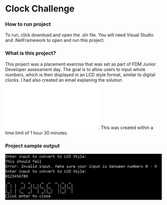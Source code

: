# Clock Challenge

### How to run project
To run, click download and open the .sln file. You will need Visual Studio and .NetFramework to open and run this project.

### What is this project?
This project was a placement exercise that was set as part of FDM Junior Developer assessment day. The goal is to allow users to input whole numbers, which is then displayed in an LCD style format, similar to digital clocks. I had also created an email explaning the solution ![here](Resources/LineManagerEmail.txt). This was created within a time limit of 1 hour 30 minutes.

### Project sample output
![Image of project output](Resources/LCDStyleOutput.png)
